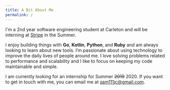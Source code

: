 ```yaml
---
title: A Bit About Me
permalink: /
---
```


I'm a 2nd year software engineering student at Carleton and will be interning at [Stripe](http://stripe.com) in the Summer.

I enjoy building things with **Go**, **Kotlin**, **Python**, and **Ruby** and am always looking to learn about new tools. I’m passionate about using technology to improve the daily lives of people around me. I love solving problems related to performance and scalability and I like to focus on keeping my code maintainable and simple.

I am currently looking for an internship for Summer ~~2019~~ 2020. If you want to get in touch with me, you can email me at [sam111jc@gmail.com](mailto:sam111jc@gmail.com).
